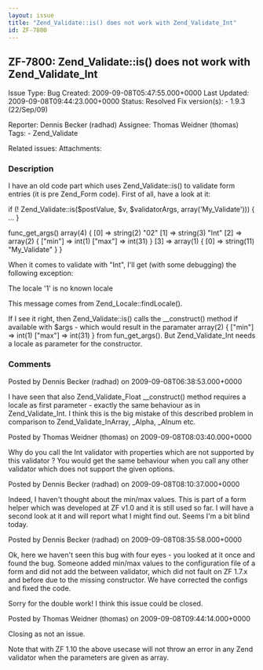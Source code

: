 ```yaml
---
layout: issue
title: "Zend_Validate::is() does not work with Zend_Validate_Int"
id: ZF-7800
---
```


ZF-7800: Zend\_Validate::is() does not work with Zend\_Validate\_Int
--------------------------------------------------------------------

 Issue Type: Bug Created: 2009-09-08T05:47:55.000+0000 Last Updated: 2009-09-08T09:44:23.000+0000 Status: Resolved Fix version(s): - 1.9.3 (22/Sep/09)
 
 Reporter:  Dennis Becker (radhad)  Assignee:  Thomas Weidner (thomas)  Tags: - Zend\_Validate
 
 Related issues: 
 Attachments: 
### Description

I have an old code part which uses Zend\_Validate::is() to validate form entries (it is pre Zend\_Form code). First of all, have a look at it:

if (! Zend\_Validate::is($postValue, $v, $validatorArgs, array('My\_Validate'))) { ... }

func\_get\_args() array(4) { [0] => string(2) "02" [1] => string(3) "Int" [2] => array(2) { ["min"] => int(1) ["max"] => int(31) } [3] => array(1) { [0] => string(11) "My\_Validate" } }

When it comes to validate with "Int", I'll get (with some debugging) the following exception:

The locale '1' is no known locale

This message comes from Zend\_Locale::findLocale().

If I see it right, then Zend\_Validate::is() calls the \_\_construct() method if available with $args - which would result in the paramater array(2) { ["min"] => int(1) ["max"] => int(31) } from fun\_get\_args(). But Zend\_Validate\_Int needs a locale as parameter for the constructor.

 

 

### Comments

Posted by Dennis Becker (radhad) on 2009-09-08T06:38:53.000+0000

I have seen that also Zend\_Validate\_Float \_\_construct() method requires a locale as first parameter - exactly the same behaviour as in Zend\_Validate\_Int. I think this is the big mistake of this described problem in comparison to Zend\_Validate\_InArray, \_Alpha, \_Alnum etc.

 

 

Posted by Thomas Weidner (thomas) on 2009-09-08T08:03:40.000+0000

Why do you call the Int validator with properties which are not supported by this validator ? You would get the same behaviour when you call any other validator which does not support the given options.

 

 

Posted by Dennis Becker (radhad) on 2009-09-08T08:10:37.000+0000

Indeed, I haven't thought about the min/max values. This is part of a form helper which was developed at ZF v1.0 and it is still used so far. I will have a second look at it and will report what I might find out. Seems I'm a bit blind today.

 

 

Posted by Dennis Becker (radhad) on 2009-09-08T08:35:58.000+0000

Ok, here we haven't seen this bug with four eyes - you looked at it once and found the bug. Someone added min/max values to the configuration file of a form and did not add the between validator, which did not fault on ZF 1.7.x and before due to the missing constructor. We have corrected the configs and fixed the code.

Sorry for the double work! I think this issue could be closed.

 

 

Posted by Thomas Weidner (thomas) on 2009-09-08T09:44:14.000+0000

Closing as not an issue.

Note that with ZF 1.10 the above usecase will not throw an error in any Zend validator when the parameters are given as array.

 

 